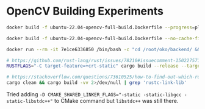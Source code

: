 # OpenCV Building Experiments

```bash
docker build -f ubuntu-22.04-opencv-full-build.Dockerfile --progress=plain . &> build_ffmpeg8.log

docker build -f ubuntu-22.04-opencv-full-build.Dockerfile --no-cache-filter frontend .

docker run --rm -it 7e1ce6336850 /bin/bash -c "cd /root/oko/backend/ && cargo build --quiet --release && /usr/bin/ldd /root/oko/backend/target/release/oko" >> latest.txt

# https://github.com/rust-lang/rust/issues/78210#issuecomment-1502275713
RUSTFLAGS="-C target-feature=+crt-static" cargo build --release --target x86_64-unknown-linux-gnu

# https://stackoverflow.com/questions/73610525/how-to-find-out-which-rust-dependency-added-a-dynamically-linked-library
cargo clean && cargo build -vv 2>/dev/null | grep 'rustc-link-lib'
```

Tried adding `-D CMAKE_SHARED_LINKER_FLAGS="-static -static-libgcc -static-libstdc++"` to CMake command but `libstdc++` was still there.
